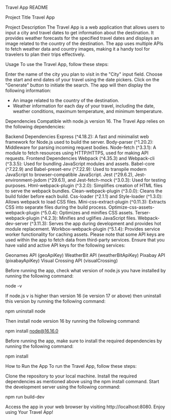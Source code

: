 Travel App README

Project Title
Travel App

Project Description
The Travel App is a web application that allows users to input a city and travel dates to get information about the destination. It provides weather forecasts for the specified travel dates and displays an image related to the country of the destination. The app uses multiple APIs to fetch weather data and country images, making it a handy tool for travelers to plan their trips effectively.

Usage
To use the Travel App, follow these steps:

Enter the name of the city you plan to visit in the "City" input field.
Choose the start and end dates of your travel using the date pickers.
Click on the "Generate" button to initiate the search.
The app will then display the following information:

- An image related to the country of the destination.
- Weather information for each day of your travel, including the date, weather conditions,        maximum temperature, and minimum temperature.

Dependencies
Compatible with node.js version 16.
The Travel App relies on the following dependencies:

Backend Dependencies
Express (^4.18.2): A fast and minimalist web framework for Node.js used to build the server.
Body-parser (^1.20.2): Middleware for parsing incoming request bodies.
Node-fetch (^3.3.1): A module to fetch resources using HTTP/HTTPS, used for making API requests.
Frontend Dependencies
Webpack (^4.35.3) and Webpack-cli (^3.3.5): Used for bundling JavaScript modules and assets.
Babel-core (^7.22.9) and Babel-preset-env (^7.22.9): Used to transpile modern JavaScript to browser-compatible JavaScript.
Jest (^29.6.2), Jest-environment-jsdom (^29.6.1), and Jest-fetch-mock (^3.0.3): Used for testing purposes.
Html-webpack-plugin (^3.2.0): Simplifies creation of HTML files to serve the webpack bundles.
Clean-webpack-plugin (^3.0.0): Cleans the build folder before each build.
Css-loader (^2.1.1) and Style-loader (^1.3.0): Allows webpack to load CSS files.
Mini-css-extract-plugin (^0.11.3): Extracts CSS into separate files during the build process.
Optimize-css-assets-webpack-plugin (^5.0.4): Optimizes and minifies CSS assets.
Terser-webpack-plugin (^4.2.3): Minifies and uglifies JavaScript files.
Webpack-dev-server (^3.11.3): Serves the app during development and provides hot module replacement.
Workbox-webpack-plugin (^5.1.4): Provides service worker functionality for caching assets.
Please note that some API keys are used within the app to fetch data from third-party services. Ensure that you have valid and active API keys for the following services:

Geonames API (geoApiKey)
WeatherBit API (weatherBitApiKey)
Pixabay API (pixabayApiKey)
Visual Crossing API (visualCrossing)

Before running the app, check what version of node.js you have installed by running the following command:

node -v

If node.js v is higher than version 16 (ie version 17 or above) then uninstall this version by running the following command:

npm uninstall node

Then install node version 16 by running the following command:

npm install node@16.16.0

Before running the app, make sure to install the required dependencies by running the following command:

npm install

How to Run the App
To run the Travel App, follow these steps:

Clone the repository to your local machine.
Install the required dependencies as mentioned above using the npm install command.
Start the development server using the following command:

npm run build-dev

Access the app in your web browser by visiting http://localhost:8080.
Enjoy using Your Travel App!
